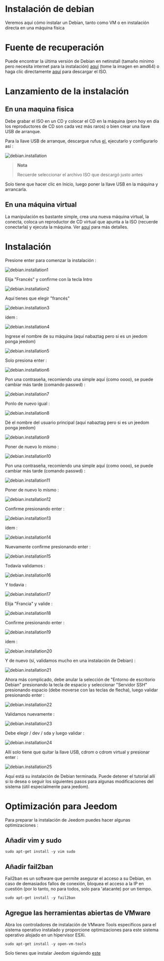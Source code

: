 # Instalación de debian

Veremos aquí cómo instalar un Debian, tanto como VM o en instalación directa en una máquina física

# Fuente de recuperación

Puede encontrar la última versión de Debian en netinstall (tamaño mínimo pero necesita internet para la instalación) [aquí](https://www.debian.org/CD/netinst) (tome la imagen en amd64) o haga clic directamente [aquí](http://cdimage.debian.org/debian-cd/10.4.0/amd64/iso-cd/debian-10.4.0-amd64-netinst.iso) para descargar el ISO.

# Lanzamiento de la instalación

## En una maquina fisica

Debe grabar el ISO en un CD y colocar el CD en la máquina (pero hoy en día los reproductores de CD son cada vez más raros) o bien crear una llave USB de arranque.

Para la llave USB de arranque, descargue rufus [el](http://rufus.akeo.ie/downloads/rufus-2.9.exe), ejecutarlo y configurarlo así :

![debian.installation](images/debian.installation.PNG)

> **Nota**
>
> Recuerde seleccionar el archivo ISO que descargó justo antes

Solo tiene que hacer clic en Inicio, luego poner la llave USB en la máquina y arrancarla.

## En una máquina virtual

La manipulación es bastante simple, crea una nueva máquina virtual, la conecta, coloca un reproductor de CD virtual que apunta a la ISO (recuerde conectarla) y ejecuta la máquina. Ver [aquí](https://doc.jeedom.com/es_ES/howto/doc-howto-vmware.creer_une_vm.html) para más detalles.

# Instalación

Presione enter para comenzar la instalación :

![debian.installation1](images/debian.installation1.PNG)

Elija "Francés" y confirme con la tecla Intro

![debian.installation2](images/debian.installation2.PNG)

Aquí tienes que elegir "francés"

![debian.installation3](images/debian.installation3.PNG)

ídem :

![debian.installation4](images/debian.installation4.PNG)

Ingrese el nombre de su máquina (aquí nabaztag pero si es un jeedom ponga jeedom)

![debian.installation5](images/debian.installation5.PNG)

Solo presiona enter :

![debian.installation6](images/debian.installation6.PNG)

Pon una contraseña, recomiendo una simple aquí (como oooo), se puede cambiar más tarde (comando passwd) :

![debian.installation7](images/debian.installation7.PNG)

Ponlo de nuevo igual :

![debian.installation8](images/debian.installation8.PNG)

Dé el nombre del usuario principal (aquí nabaztag pero si es un jeedom ponga jeedom)

![debian.installation9](images/debian.installation9.PNG)

Poner de nuevo lo mismo :

![debian.installation10](images/debian.installation10.PNG)

Pon una contraseña, recomiendo una simple aquí (como oooo), se puede cambiar más tarde (comando passwd) :

![debian.installation11](images/debian.installation11.PNG)

Poner de nuevo lo mismo :

![debian.installation12](images/debian.installation12.PNG)

Confirme presionando enter :

![debian.installation13](images/debian.installation13.PNG)

ídem :

![debian.installation14](images/debian.installation14.PNG)

Nuevamente confirme presionando enter :

![debian.installation15](images/debian.installation15.PNG)

Todavía validamos :

![debian.installation16](images/debian.installation16.PNG)

Y todavia :

![debian.installation17](images/debian.installation17.PNG)

Elija "Francia" y valide :

![debian.installation18](images/debian.installation18.PNG)

Confirme presionando enter :

![debian.installation19](images/debian.installation19.PNG)

ídem :

![debian.installation20](images/debian.installation20.PNG)

Y de nuevo (sí, validamos mucho en una instalación de Debian) :

![debian.installation21](images/debian.installation21.PNG)

Ahora más complicado, debe anular la selección de "Entorno de escritorio Debian" presionando la tecla de espacio y seleccionar "Servidor SSH" presionando espacio (debe moverse con las teclas de flecha), luego validar presionando enter :

![debian.installation22](images/debian.installation22.PNG)

Validamos nuevamente :

![debian.installation23](images/debian.installation23.PNG)

Debe elegir / dev / sda y luego validar :

![debian.installation24](images/debian.installation24.PNG)

Allí solo tiene que quitar la llave USB, cdrom o cdrom virtual y presionar enter :

![debian.installation25](images/debian.installation25.PNG)

Aquí está su instalación de Debian terminada. Puede detener el tutorial allí si lo desea o seguir los siguientes pasos para algunas modificaciones del sistema (útil especialmente para jeedom).

# Optimización para Jeedom

Para preparar la instalación de Jeedom puedes hacer algunas optimizaciones :

## Añadir vim y sudo

``sudo apt-get install -y vim sudo``

## Añadir fail2ban

Fail2ban es un software que permite asegurar el acceso a su Debian, en caso de demasiados fallos de conexión, bloquea el acceso a la IP en cuestión (por lo tanto, no para todos, solo para 'atacante) por un tiempo.

``sudo apt-get install -y fail2ban``

## Agregue las herramientas abiertas de VMware

Abra los controladores de instalación de VMware Tools específicos para el sistema operativo instalado y proporcione optimizaciones para este sistema operativo alojado en un hipervisor ESXi.

``sudo apt-get install -y open-vm-tools``

Solo tienes que instalar Jeedom siguiendo [este](https://doc.jeedom.com/es_ES/installation/cli)
